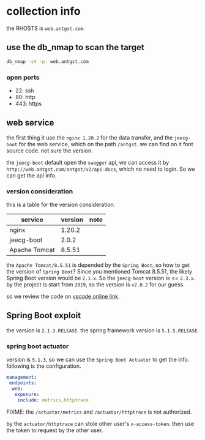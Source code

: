 # collection info

the RHOSTS is `web.antgst.com`.

## use the db_nmap to scan the target

```bash
db_nmap -sV -p- web.antgst.com
```

### open ports

- 22: ssh
- 80: http
- 443: https

## web service

the first thing it use the `nginx 1.20.2` for the data transfer, and the `jeecg-boot` for the web service, which on the path `/antgst`. we can find on it font source code. not sure the version.

the `jeecg-boot` default open the `swagger` api, we can access it by `http://web.antgst.com/antgst/v2/api-docs`, which no need to login. So we can get the api info.

### version consideration

this is a table for the version consideration.

| service | version | note |
| --- | --- | --- |
| nginx | 1.20.2 | |
| jeecg-boot | 2.0.2 | |
| Apache Tomcat | 8.5.51 | |

the `Apache Tomcat/8.5.51` is depended by the `Spring Boot`, so how to get the version of `Spring Boot`? Since you mentioned Tomcat 8.5.51, the likely Spring Boot version would be `2.1.x`. So the `jeecg-boot` version is <= `2.3.x`. by the project is start from `2019`, so the version is `v2.0.2` for our guess.

so we review the code on [vscode online link](https://github.dev/jeecgboot/JeecgBoot/tree/v2.0.2).

## Spring Boot exploit

the version is `2.1.3.RELEASE`. the spring framework version is `5.1.5.RELEASE`.

### spring boot actuator

version is `5.1.3`, so we can use the `Spring Boot Actuator` to get the info. following is the configuration.

```yml
management:
 endpoints:
  web:
   exposure:
    include: metrics,httptrace
```

FIXME: the `/actuator/metrics` and `/actuator/httptrace` is not authorized.

by the `actuator/httptrace` can stole other user's `x-access-token`. then use the token to request by the other user.
